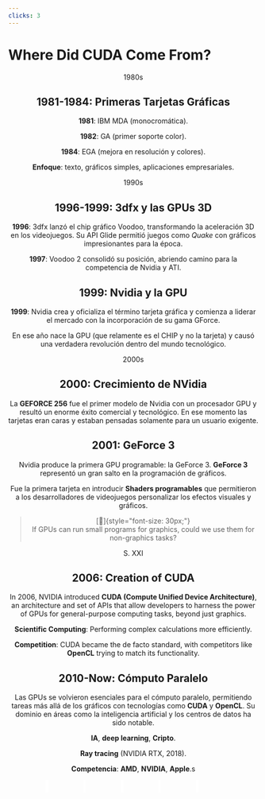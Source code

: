 ```yaml
---
clicks: 3
---
```


# Where Did CUDA Come From?

<div v-click="[0]">

<div class="absolute" style="text-align: center; top: 95%; left: 21%">1980s</div>
<div class="absolute left-1/3 w-1/3" style="text-align: center;">

## 1981-1984: Primeras Tarjetas Gráficas
**1981**: IBM MDA (monocromática).  

**1982**: GA (primer soporte color).  

**1984**: EGA (mejora en resolución y colores).  

**Enfoque**: texto, gráficos simples, aplicaciones empresariales.  
</div></div>
<!-- ======================================================================================== -->
<div v-click="[1]">

<div class="absolute" style="text-align: center; top: 95%; left: 36%">1990s</div>
<div class="absolute left-1/40 w-1/3" style="text-align: center;">

## 1996-1999: 3dfx y las GPUs 3D
**1996**: 3dfx lanzó el chip gráfico Voodoo, transformando la aceleración 3D en los videojuegos. Su API Glide permitió juegos como *Quake* con gráficos impresionantes para la época. 

**1997**: Voodoo 2 consolidó su posición, abriendo camino para la competencia de Nvidia y ATI.

</div>

<div class="absolute left-25/40 w-1/3" style="text-align: center;">

## 1999: Nvidia y la GPU
**1999**: Nvidia crea y oficializa el término tarjeta gráfica y comienza a liderar el mercado con la incorporación de su gama GForce.  

En ese año nace la GPU (que relamente es el CHIP y no la tarjeta) y causó una verdadera revolución dentro del mundo tecnológico.  

</div>

</div>

<!-- ======================================================================================== -->
<div v-click="[2]">


<div class="absolute" style="text-align: center; top: 95%; left: 51%">2000s</div>

<div class="absolute left-1/40 w-1/3" style="text-align: center;">


## 2000: Crecimiento de NVidia
La **GEFORCE 256** fue el primer modelo de Nvidia con un procesador GPU y resultó un enorme éxito comercial y tecnológico. En ese momento las tarjetas eran caras y estaban pensadas solamente para un usuario exigente.  

</div>

<div class="absolute left-25/40 w-1/3" style="text-align: center;">

## 2001: GeForce 3
Nvidia produce la primera GPU programable: la GeForce 3. **GeForce 3** representó un gran salto en la programación de gráficos.

Fue la primera tarjeta en introducir **Shaders programables** que permitieron a los desarrolladores de videojuegos personalizar los efectos visuales y gráficos.

> [🤔]{style="font-size: 30px;"}<br> If GPUs can run small programs for graphics, could we use them for non-graphics tasks?

</div>

</div>
<!-- ======================================================================================== -->

<div v-click="[3]">


<div class="absolute" style="text-align: center; top: 95%; left: 66%">S. XXI</div>
<div class="absolute left-1/40 w-1/3" style="text-align: center;">

## 2006: Creation of CUDA

In 2006, NVIDIA introduced **CUDA (Compute Unified Device Architecture)**, an architecture and set of APIs that allow developers to harness the power of GPUs for general-purpose computing tasks, beyond just graphics.

**Scientific Computing**: Performing complex calculations more efficiently.

**Competition**: CUDA became the de facto standard, with competitors like **OpenCL** trying to match its functionality.


</div>

<div class="absolute left-25/40 w-1/3" style="text-align: center;">

## 2010-Now: Cómputo Paralelo
Las GPUs se volvieron esenciales para el cómputo paralelo, permitiendo tareas más allá de los gráficos con tecnologías como **CUDA** y **OpenCL**.  Su dominio en áreas como la inteligencia artificial y los centros de datos ha sido notable.

**IA**, **deep learning**, **Cripto**. 

**Ray tracing** (NVIDIA RTX, 2018).  

**Competencia**: **AMD**, **NVIDIA**, **Apple**.s


</div>

</div>
<!-- ======================================================================================== -->

<div class="absolute bottom-0 left-0 w-full" style="text-align: center;">
  <svg width="100%" height="25">
    <rect x="15%" y="0" width="1%" height="100%"  fill="white"/>
    <rect x="30%" y="0" width="1%" height="100%"  fill="white"/>
    <rect x="45%" y="0" width="1%" height="100%"  fill="white"/>
    <rect x="60%" y="0" width="1%" height="100%"  fill="white"/>
    <rect x="75%" y="0" width="1%" height="100%"  fill="white"/>
  </svg>
</div>
